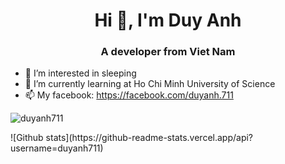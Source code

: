 <h1 align="center">Hi 👋, I'm Duy Anh</h1>
<h3 align="center">A developer from Viet Nam</h3> 

- 👀 I’m interested in sleeping
- 🌱 I’m currently learning at Ho Chi Minh University of Science
- 📫 My facebook: https://facebook.com/duyanh.711

<p><img align="center" src="https://github-readme-streak-stats.herokuapp.com/?user=duyanh711&" alt="duyanh711" /></p>
![Github stats](https://github-readme-stats.vercel.app/api?username=duyanh711)

